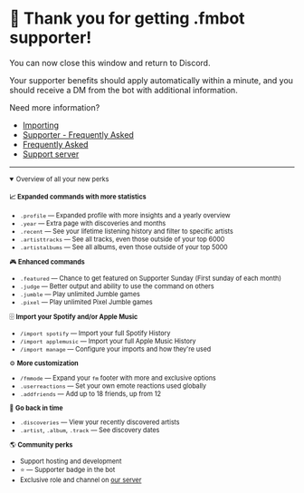 # 🎉 Thank you for getting .fmbot supporter!

You can now close this window and return to Discord.

Your supporter benefits should apply automatically within a minute, and you should receive a DM from the bot with additional information.

Need more information? 

- [Importing](/importing)
- [Supporter - Frequently Asked](/supporter/#frequently-asked)
- [Frequently Asked](/faq)
- [Support server](https://discord.gg/fmbot)

---

<details style="font-size: .7rem;" open><summary>Overview of all your new perks</summary>


<h4>📈 <strong>Expanded commands with more statistics</strong></h4>
<ul>
<li><code>.profile</code> — Expanded profile with more insights and a yearly overview</li>
<li><code>.year</code> — Extra page with discoveries and months</li>
<li><code>.recent</code> — See your lifetime listening history and filter to specific artists</li>
<li><code>.artisttracks</code> — See all tracks, even those outside of your top 6000</li>
<li><code>.artistalbums</code> — See all albums, even those outside of your top 5000</li>
</ul>
<p>🎮 <strong>Enhanced commands</strong></p>
<ul>
<li><code>.featured</code> — Chance to get featured on Supporter Sunday (First sunday of each month)</li>
<li><code>.judge</code> — Better output and ability to use the command on others</li>
<li><code>.jumble</code> — Play unlimited Jumble games</li>
<li><code>.pixel</code> — Play unlimited Pixel Jumble games</li>
</ul>
<p>🗄️ <strong>Import your Spotify and/or Apple Music</strong></p>
<ul>
<li><code>/import spotify</code> — Import your full Spotify History</li>
<li><code>/import applemusic</code> — Import your full Apple Music History</li>
<li><code>/import manage</code> — Configure your imports and how they're used</li>
</ul>
<p>⚙️ <strong>More customization</strong></p>
<ul>
<li><code>/fmmode</code> — Expand your <code>fm</code> footer with more and exclusive options</li>
<li><code>.userreactions</code> — Set your own emote reactions used globally</li>
<li><code>.addfriends</code> — Add up to 18 friends, up from 12</li>
</ul>
<p>🔎 <strong>Go back in time</strong></p>
<ul>
<li><code>.discoveries</code> — View your recently discovered artists</li>
<li><code>.artist</code>, <code>.album</code>, <code>.track</code> — See discovery dates</li>
</ul>
<p>🌎 <strong>Community perks</strong></p>
<ul>
<li>Support hosting and development</li>
<li>⭐ — Supporter badge in the bot</li>
<li>Exclusive role and channel on <a href="https://discord.gg/fmbot">our server</a></li>
</ul>

</details>